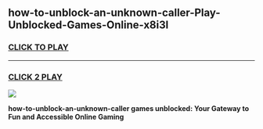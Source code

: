 
## how-to-unblock-an-unknown-caller-Play-Unblocked-Games-Online-x8i3l
<h3>
<a href="https://premium76.site?title=how-to-unblock-an-unknown-caller&ref=25A">CLICK TO PLAY</a></h3>
<hr>

<h3>
<a href="https://premium76.site?title=how-to-unblock-an-unknown-caller&ref=25A">CLICK 2 PLAY</a>
  
</h3>

<a href="https://premium76.site?title=how-to-unblock-an-unknown-caller&ref=25A"><img src="https://clearcache.store/games.png"></a>


**how-to-unblock-an-unknown-caller games unblocked: Your Gateway to Fun and Accessible Online Gaming**
